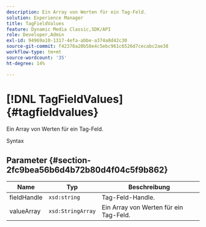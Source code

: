 ```yaml
---
description: Ein Array von Werten für ein Tag-Feld.
solution: Experience Manager
title: TagFieldValues
feature: Dynamic Media Classic,SDK/API
role: Developer,Admin
exl-id: 94969a10-1317-4efa-abbe-a374a8d42c30
source-git-commit: f42378a20b58e4c5ebc961c6526d7cecabc2ae38
workflow-type: tm+mt
source-wordcount: '35'
ht-degree: 14%

---
```


# [!DNL TagFieldValues]{#tagfieldvalues}

Ein Array von Werten für ein Tag-Feld.

Syntax

## Parameter {#section-2fc9bea56b6d4b72b80d4f04c5f9b862}

| Name | Typ | Beschreibung |
|---|---|---|
| fieldHandle | `xsd:string` | Tag-Feld-Handle. |
| valueArray | `xsd:StringArray` | Ein Array von Werten für ein Tag-Feld. |
